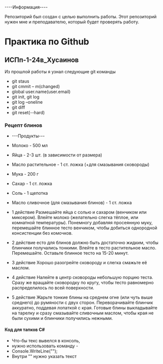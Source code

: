 ----Информация----

Репозиторий был создан с целью выполнить работы.
Этот репозиторий нужен мне и преподавателю, который будет проверять работу.

# Практика по Github
## ИСПп-1-24в_Хусаинов

Из прошлой работы я узнал следующие git команды 
* git staus 
* git cmmit – m(changed)
* global user.name(user.email)
* git init, git log
* git log –oneline
* git diff
* git reset(--hard)

### Рецепт блинов
* ---Продукты---
* Молоко - 500 мл
* Яйца - 2-3 шт. (в зависимости от размера)
* Масло растительное - 1 ст. ложка (+для смазывания сковороды)
* Мука - 200 г
* Сахар - 1 ст. ложка
* Соль - 1 щепотка
* Масло сливочное (для смазывания блинов) - 1 ст. ложка

* 1 действие 
Размешайте яйца с солью и сахаром (венчиком или миксером).
Влейте молоко (желательно слегка тёплое, или комнатной температуры).
Понемногу добавляя просеянную муку, перемешайте блинное тесто венчиком, чтобы добиться однородной консистенции без комочков.

* 2 действие
есто для блинов должно быть достаточно жидким, чтобы блинчики получались тонкими.
Влейте в тесто растительное масло. Перемешайте.
Оставьте блинное тесто на 15-20 минут.

* 3 действие
Хорошо разогрейте сковороду и слегка смажьте её маслом.

* 4 действие 
Налейте в центр сковороды небольшую порцию теста. Сразу же вращайте сковородку по кругу, чтобы тесто равномерно распределилось по всей поверхности.

* 5 действие 
Жарьте тонкие блины на среднем огне (или чуть выше среднего) до румяности с двух сторон. Переворачивайте блинчик аккуратно, поддевая лопаткой с края.
Готовые блины выкладывайте на тарелку и сразу смазывайте сливочным маслом, чтобы края не были сухими и блинчики получились нежными.

#### Код для тапков C#
* Что-бы текс вывелся в консоль,
* нужно использовать команду -
* Console.WriteLine("");
* Внутри "" нужно указать текст